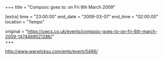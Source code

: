 +++
title = "Compsoc goes to: on Fri 6th March 2009"

[extra]
time = "23:00:00"
end_date = "2009-03-07"
end_time = "02:00:00"
location = "Tempo"

original = "https://uwcs.co.uk/events/compsoc-goes-to-on-fri-6th-march-2009-1474489021286/"    
+++

http://www.warwicksu.com/ents/event/5466/

